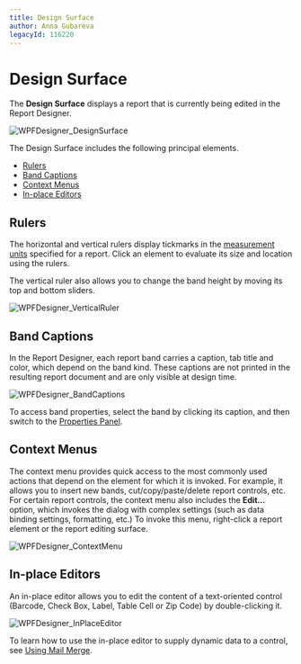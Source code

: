 ```yaml
---
title: Design Surface
author: Anna Gubareva
legacyId: 116220
---
```

# Design Surface
The **Design Surface** displays a report that is currently being edited in the Report Designer.

![WPFDesigner_DesignSurface](../../../../images/img122002.png)

The Design Surface includes the following principal elements.
* [Rulers](#rulers)
* [Band Captions](#bandcaptions)
* [Context Menus](#contextmenus)
* [In-place Editors](#inplaceeditors)

<a name="rulers"/>

## Rulers
The horizontal and vertical rulers display tickmarks in the [measurement units](../creating-reports/basic-operations/change-measurement-units-of-a-report.md) specified for a report. Click an element to evaluate its size and location using the rulers.

The vertical ruler also allows you to change the band height by moving its top and bottom sliders.

![WPFDesigner_VerticalRuler](../../../../images/img123022.png)

<a name="bandcaptions"/>

## Band Captions
In the Report Designer, each report band carries a caption, tab title and color, which depend on the band kind. These captions are not printed in the resulting report document and are only visible at design time.

![WPFDesigner_BandCaptions](../../../../images/img123023.png)

To access band properties, select the band by clicking its caption, and then switch to the [Properties Panel](properties-panel.md).

<a name="contextmenus"/>

## Context Menus
The context menu provides quick access to the most commonly used actions that depend on the element for which it is invoked. For example, it allows you to insert new bands, cut/copy/paste/delete report controls, etc. For certain report controls, the context menu also includes the **Edit...** option, which invokes the dialog with complex settings (such as data binding settings, formatting, etc.) To invoke this menu, right-click a report element or the report editing surface.

![WPFDesigner_ContextMenu](../../../../images/img123025.png)

<a name="inplaceeditors"/>

## In-place Editors
An in-place editor allows you to edit the content of a text-oriented control (Barcode, Check Box, Label, Table Cell or Zip Code) by double-clicking it.

![WPFDesigner_InPlaceEditor](../../../../images/img123028.png)

To learn how to use the in-place editor to supply dynamic data to a control, see [Using Mail Merge](../creating-reports/providing-data/using-mail-merge.md).